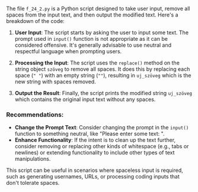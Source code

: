 The file `f_24_2.py` is a Python script designed to take user input, remove all spaces from the input text, and then output the modified text. Here's a breakdown of the code:

1. **User Input**: The script starts by asking the user to input some text. The prompt used in `input()` function is not appropriate as it can be considered offensive. It's generally advisable to use neutral and respectful language when prompting users.

2. **Processing the Input**: The script uses the `replace()` method on the string object `szöveg` to remove all spaces. It does this by replacing each space (`" "`) with an empty string (`""`), resulting in `uj_szöveg` which is the new string with spaces removed.

3. **Output the Result**: Finally, the script prints the modified string `uj_szöveg` which contains the original input text without any spaces.

### Recommendations:
- **Change the Prompt Text**: Consider changing the prompt in the `input()` function to something neutral, like "Please enter some text: ".
- **Enhance Functionality**: If the intent is to clean up the text further, consider removing or replacing other kinds of whitespace (e.g., tabs or newlines) or extending functionality to include other types of text manipulations.

This script can be useful in scenarios where spaceless input is required, such as generating usernames, URLs, or processing coding inputs that don't tolerate spaces.